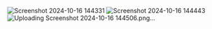 ![Screenshot 2024-10-16 144331](https://github.com/user-attachments/assets/bae5e30a-ae81-4270-9f2e-5291f8437865)
![Screenshot 2024-10-16 144443](https://github.com/user-attachments/assets/2602671c-2103-4414-9998-8a8f82bf116e)
![Uploading Screenshot 2024-10-16 144506.png…]()
